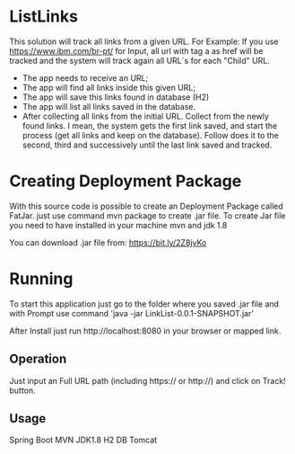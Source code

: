 # ListLinks

This solution will track all links from a given URL. 
For Example:
If you use https://www.ibm.com/br-pt/ for Input, all url with tag a as href will be tracked and the system will track again all URL´s for each "Child" URL.

- The app needs to receive an URL;
- The app will find all links inside this given URL;
- The app will save this links found in database (H2)
- The app will list all links saved in the database.
- After collecting all links from the initial URL. Collect from the newly found links. I mean, the system gets the first link saved, and start the process (get all links and keep on the database). Follow does it to the second, third and successively until the last link saved and tracked.

# Creating Deployment Package

With this source code is possible to create an Deployment Package called FatJar.
just use command mvn package to create .jar file.
To create Jar file you need to have installed in your machine mvn and jdk 1.8

You can download .jar file from: https://bit.ly/2Z8jvKo

# Running

To start this application just go to the folder where you saved .jar file and with Prompt use command 'java -jar LinkList-0.0.1-SNAPSHOT.jar'

After Install just run http://localhost:8080 in your browser or mapped link.

## Operation
Just input an Full URL path (including https:// or http://) and click on Track! button.

## Usage
Spring Boot
MVN
JDK1.8
H2 DB
Tomcat
